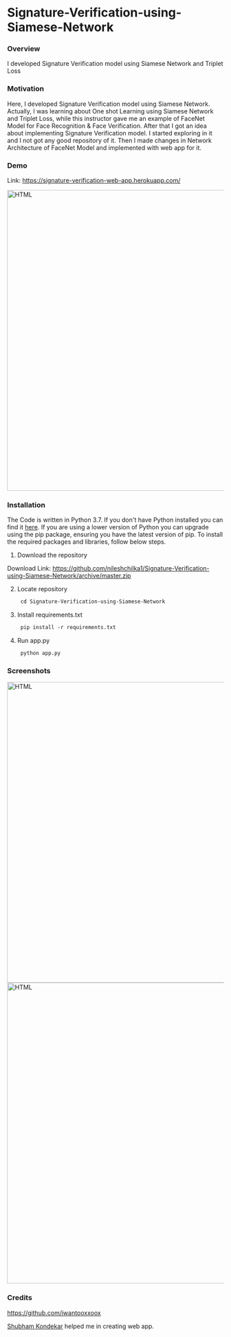 # Signature-Verification-using-Siamese-Network

### Overview
I developed Signature Verification model using Siamese Network and Triplet Loss

### Motivation
Here, I developed Signature Verification model using Siamese Network. Actually, I was learning about One shot Learning using Siamese Network and Triplet Loss, while this instructor gave me an example of FaceNet Model for Face Recognition & Face Verification. After that I got an idea about implementing Signature Verification model.
I started exploring in it and I not got any good repository of it. Then I made changes in Network Architecture of FaceNet Model and implemented with web app for it.

### Demo
Link: https://signature-verification-web-app.herokuapp.com/

<img src = "https://github.com/nileshchilka1/Signature-Verification-using-Siamese-Network/blob/master/web%20page.PNG"
         alt = "HTML" height = "700" width = "1100" />
         
### Installation
The Code is written in Python 3.7. If you don't have Python installed you can find it [here](https://www.python.org/downloads/). If you are using a lower version of Python you can upgrade using the pip package, ensuring you have the latest version of pip. To install the required packages and libraries, follow below steps.


1. Download the repository

Download Link: https://github.com/nileshchilka1/Signature-Verification-using-Siamese-Network/archive/master.zip

2. Locate repository

    ```markdown
     cd Signature-Verification-using-Siamese-Network
    ```

3. Install requirements.txt
         
   ```markdown
    pip install -r requirements.txt
   ```
   
4. Run app.py

   ```markdown
    python app.py
   ```
  
### Screenshots
   
   <img src = "https://github.com/nileshchilka1/Signature-Verification-using-Siamese-Network/blob/master/ScreenShot1.PNG"
         alt = "HTML" height = "700" width = "1100" />
   <img src = "https://github.com/nileshchilka1/Signature-Verification-using-Siamese-Network/blob/master/ScreenShot2.PNG"
         alt = "HTML" height = "700" width = "1100" />
 
   
### Credits
   https://github.com/iwantooxxoox
   
   [Shubham Kondekar](https://github.com/kondekarshubham123) helped me in creating web app.
   
